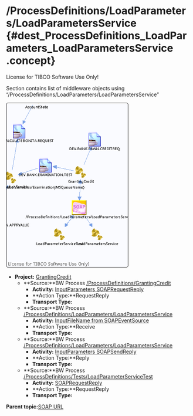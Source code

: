 # /ProcessDefinitions/LoadParameters/LoadParametersService {#dest_ProcessDefinitions_LoadParameters_LoadParametersService .concept}

License for TIBCO Software Use Only!

Section contains list of middleware objects using “/ProcessDefinitions/LoadParameters/LoadParametersService”

![](dest_Id126.png)

-   **Project:** [GrantingCredit](../projs/GrantingCredit.md)
    -   **Source:**BW Process [/ProcessDefinitions/GrantingCredit](../../../projects/GrantingCredit/ProcessDefinitions/GrantingCredit.process.md)
        -   **Activity:** [InputParameters SOAPRequestReply](../projs/act_125.md)
        -   **Action Type:**RequestReply
        -   **Transport Type:**
    -   **Source:**BW Process [/ProcessDefinitions/LoadParameters/LoadParametersService](../../../projects/GrantingCredit/ProcessDefinitions/LoadParameters/LoadParametersService.process.md)
        -   **Activity:** [InputFileName from SOAPEventSource](../projs/act_127.md)
        -   **Action Type:**Receive
        -   **Transport Type:**
    -   **Source:**BW Process [/ProcessDefinitions/LoadParameters/LoadParametersService](../../../projects/GrantingCredit/ProcessDefinitions/LoadParameters/LoadParametersService.process.md)
        -   **Activity:** [InputParameters SOAPSendReply](../projs/act_129.md)
        -   **Action Type:**Reply
        -   **Transport Type:**
    -   **Source:**BW Process [/ProcessDefinitions/Tests/LoadParameterServiceTest](../../../projects/GrantingCredit/ProcessDefinitions/Tests/LoadParameterServiceTest.process.md)
        -   **Activity:** [SOAPRequestReply](../projs/act_133.md)
        -   **Action Type:**RequestReply
        -   **Transport Type:**

**Parent topic:**[SOAP URL](../../../crossref/dest/msgs/Group_Id153.md)

